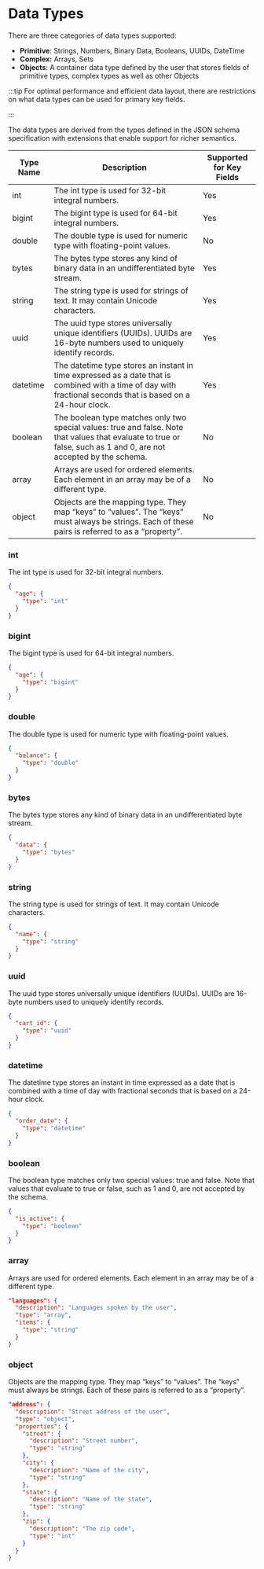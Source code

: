 # Data Types

There are three categories of data types supported:

- **Primitive**: Strings, Numbers, Binary Data, Booleans, UUIDs, DateTime
- **Complex:** Arrays, Sets
- **Objects**: A container data type defined by the user that stores fields
  of primitive types, complex types as well as other Objects

:::tip
For optimal performance and efficient data layout, there are restrictions on
what data types can be used for primary key fields.

:::

The data types are derived from the types defined in the JSON schema
specification with extensions that enable support for richer semantics.

| Type Name | Description                                                                                                                                                         | Supported for Key Fields |
| --------- | ------------------------------------------------------------------------------------------------------------------------------------------------------------------- | ------------------------ |
| int       | The int type is used for 32-bit integral numbers.                                                                                                                   | Yes                      |
| bigint    | The bigint type is used for 64-bit integral numbers.                                                                                                                | Yes                      |
| double    | The double type is used for numeric type with floating-point values.                                                                                                | No                       |
| bytes     | The bytes type stores any kind of binary data in an undifferentiated byte stream.                                                                                   | Yes                      |
| string    | The string type is used for strings of text. It may contain Unicode characters.                                                                                     | Yes                      |
| uuid      | The uuid type stores universally unique identifiers (UUIDs). UUIDs are 16-byte numbers used to uniquely identify records.                                           | Yes                      |
| datetime  | The datetime type stores an instant in time expressed as a date that is combined with a time of day with fractional seconds that is based on a 24-hour clock.       | Yes                      |
| boolean   | The boolean type matches only two special values: true and false. Note that values that evaluate to true or false, such as 1 and 0, are not accepted by the schema. | No                       |
| array     | Arrays are used for ordered elements. Each element in an array may be of a different type.                                                                          | No                       |
| object    | Objects are the mapping type. They map “keys” to “values”. The “keys” must always be strings. Each of these pairs is referred to as a “property”.                   | No                       |

### int

The int type is used for 32-bit integral numbers.

```json
{
  "age": {
    "type": "int"
  }
}
```

### bigint

The bigint type is used for 64-bit integral numbers.

```json
{
  "age": {
    "type": "bigint"
  }
}
```

### double

The double type is used for numeric type with floating-point values.

```json
{
  "balance": {
    "type": "double"
  }
}
```

### bytes

The bytes type stores any kind of binary data in an undifferentiated byte
stream.

```json
{
  "data": {
    "type": "bytes"
  }
}
```

### string

The string type is used for strings of text. It may contain Unicode characters.

```json
{
  "name": {
    "type": "string"
  }
}
```

### uuid

The uuid type stores universally unique identifiers (UUIDs). UUIDs are
16-byte numbers used to uniquely identify records.

```json
{
  "cart_id": {
    "type": "uuid"
  }
}
```

### datetime

The datetime type stores an instant in time expressed as a date that is
combined with a time of day with fractional seconds that is based on a
24-hour clock.

```json
{
  "order_date": {
    "type": "datetime"
  }
}
```

### boolean

The boolean type matches only two special values: true and false. Note that
values that evaluate to true or false, such as 1 and 0, are not accepted by
the schema.

```json
{
  "is_active": {
    "type": "boolean"
  }
}
```

### array

Arrays are used for ordered elements. Each element in an array may be of a
different type.

```json
"languages": {
  "description": "Languages spoken by the user",
  "type": "array",
  "items": {
    "type": "string"
  }
}
```

### object

Objects are the mapping type. They map “keys” to “values”. The “keys” must
always be strings. Each of these pairs is referred to as a “property”.

```json
"address": {
  "description": "Street address of the user",
  "type": "object",
  "properties": {
    "street": {
      "description": "Street number",
      "type": "string"
    },
    "city": {
      "description": "Name of the city",
      "type": "string"
    },
    "state": {
      "description": "Name of the state",
      "type": "string"
    },
    "zip": {
      "description": "The zip code",
      "type": "int"
    }
  }
}
```
